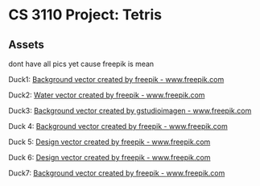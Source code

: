 # CS 3110 Project: Tetris

## Assets
dont have all pics yet cause freepik is mean

Duck1: <a href="https://www.freepik.com/free-photos-vectors/background">Background vector created by freepik - www.freepik.com</a>

Duck2: <a href="https://www.freepik.com/free-photos-vectors/water">Water vector created by freepik - www.freepik.com</a>

Duck3: <a href="https://www.freepik.com/free-photos-vectors/background">Background vector created by gstudioimagen - www.freepik.com</a>

Duck 4: <a href="https://www.freepik.com/free-photos-vectors/background">Background vector created by freepik - www.freepik.com</a>

Duck 5: <a href="https://www.freepik.com/free-photos-vectors/design">Design vector created by freepik - www.freepik.com</a>

Duck 6: <a href="https://www.freepik.com/free-photos-vectors/design">Design vector created by freepik - www.freepik.com</a>

Duck7: <a href="https://www.freepik.com/free-photos-vectors/background">Background vector created by freepik - www.freepik.com</a>
